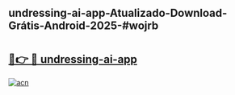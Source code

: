 ## undressing-ai-app-Atualizado-Download-Grátis-Android-2025-#wojrb

# <h2><a href="https://ainizakaria.my?title=undressing-ai-app&ref=20M">🔗👉 🔴 undressing-ai-app</a></h2>

[![acn](https://github.com/user-attachments/assets/0f9c940e-d8b0-45ae-aac7-cd30a18b3e1c)](https://ainizakaria.my?title=undressing-ai-app&ref=20M)

